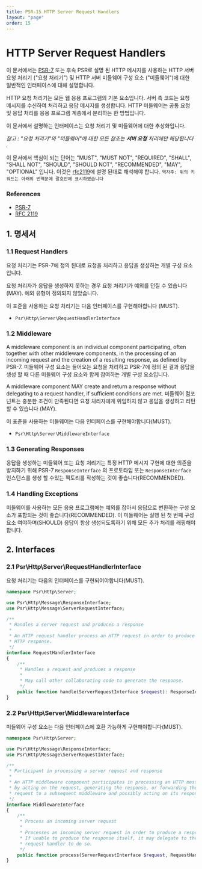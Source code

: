 ```yaml
---
title: PSR-15 HTTP Server Request Handlers
layout: "page"
order: 15
---
```


HTTP Server Request Handlers
============================

이 문서에서는 [PSR-7][psr7] 또는 후속 PSR로 설명 된 HTTP 메시지를 사용하는 HTTP 서버 요청 처리기 ("요청 처리기") 및 HTTP 서버 미들웨어 구성 요소 ("미들웨어")에 대한 일반적인 인터페이스에 대해 설명합니다.

HTTP 요청 처리기는 모든 웹 응용 프로그램의 기본 요소입니다.
서버 측 코드는 요청 메시지를 수신하여 처리하고 응답 메시지를 생성합니다.
HTTP 미들웨어는 공통 요청 및 응답 처리를 응용 프로그램 계층에서 분리하는 한 방법입니다.

이 문서에서 설명하는 인터페이스는 요청 처리기 및 미들웨어에 대한 추상화입니다.

_참고 : "요청 처리기"와 "미들웨어"에 대한 모든 참조는 **서버 요청** 처리에만 해당됩니다 ._


이 문서에서 핵심이 되는 단어는 "MUST", "MUST NOT", "REQUIRED", "SHALL", "SHALL NOT", "SHOULD", "SHOULD NOT", "RECOMMENDED", "MAY", "OPTIONAL" 입니다. 
이것은 [rfc2119]에 설명 된대로 해석해야 합니다.
`역자주: 위의 키워드는 아래의 번역문에 괄호안에 표시하였습니다`

[psr7]: http://www.php-fig.org/psr/psr-7/
[rfc2119]: http://tools.ietf.org/html/rfc2119

### References

- [PSR-7][psr7]
- [RFC 2119][rfc2119]

## 1. 명세서

### 1.1 Request Handlers

요청 처리기는 PSR-7에 정의 된대로 요청을 처리하고 응답을 생성하는 개별 구성 요소입니다.

요청 처리자가 응답을 생성하지 못하는 경우 요청 처리기가 예외를 던질 수 있습니다 (MAY).
예외 유형이 정의되지 않았습니다.

이 표준을 사용하는 요청 처리기는 다음 인터페이스를 구현해야합니다 (MUST).

- `Psr\Http\Server\RequestHandlerInterface`

### 1.2 Middleware

A middleware component is an individual component participating, often together with other middleware components, in the processing of an incoming request and the creation of a resulting response, as defined by PSR-7.
미들웨어 구성 요소는 들어오는 요청을 처리하고 PSR-7에 정의 된 결과 응답을 생성 할 때 다른 미들웨어 구성 요소와 함께 참여하는 개별 구성 요소입니다.

A middleware component MAY create and return a response without delegating to a request handler, if sufficient conditions are met.
미들웨어 컴포넌트는 충분한 조건이 만족된다면 요청 처리자에게 위임하지 않고 응답을 생성하고 리턴 할 수 있습니다 (MAY).

이 표준을 사용하는 미들웨어는 다음 인터페이스를 구현해야합니다(MUST).

- `Psr\Http\Server\MiddlewareInterface`

### 1.3 Generating Responses

응답을 생성하는 미들웨어 또는 요청 처리기는 특정 HTTP 메시지 구현에 대한 의존을 방지하기 위해 PSR-7 `ResponseInterface` 의 프로토타입 또는 `ResponseInterface` 인스턴스를 생성 할 수있는 팩토리를 작성하는 것이 좋습니다(RECOMMENDED).

### 1.4 Handling Exceptions

미들웨어를 사용하는 모든 응용 프로그램에는 예외를 잡아서 응답으로 변환하는 구성 요소가 포함되는 것이 좋습니다(RECOMMENDED).
이 미들웨어는 실행 된 첫 번째 구성 요소 여야하며(SHOULD) 응답이 항상 생성되도록하기 위해 모든 추가 처리를 래핑해야합니다.

## 2. Interfaces

### 2.1 Psr\Http\Server\RequestHandlerInterface

요청 처리기는 다음의 인터페이스를 구현되어야합니다(MUST).

```php
namespace Psr\Http\Server;

use Psr\Http\Message\ResponseInterface;
use Psr\Http\Message\ServerRequestInterface;

/**
 * Handles a server request and produces a response
 *
 * An HTTP request handler process an HTTP request in order to produce an
 * HTTP response.
 */
interface RequestHandlerInterface
{
    /**
     * Handles a request and produces a response
     *
     * May call other collaborating code to generate the response.
     */
    public function handle(ServerRequestInterface $request): ResponseInterface;
}
```

### 2.2 Psr\Http\Server\MiddlewareInterface

미들웨어 구성 요소는 다음 인터페이스에 호환 가능하게 구현해야합니다(MUST).

```php
namespace Psr\Http\Server;

use Psr\Http\Message\ResponseInterface;
use Psr\Http\Message\ServerRequestInterface;

/**
 * Participant in processing a server request and response
 *
 * An HTTP middleware component participates in processing an HTTP message:
 * by acting on the request, generating the response, or forwarding the
 * request to a subsequent middleware and possibly acting on its response.
 */
interface MiddlewareInterface
{
    /**
     * Process an incoming server request
     *
     * Processes an incoming server request in order to produce a response.
     * If unable to produce the response itself, it may delegate to the provided
     * request handler to do so.
     */
    public function process(ServerRequestInterface $request, RequestHandlerInterface $handler): ResponseInterface;
}
```
